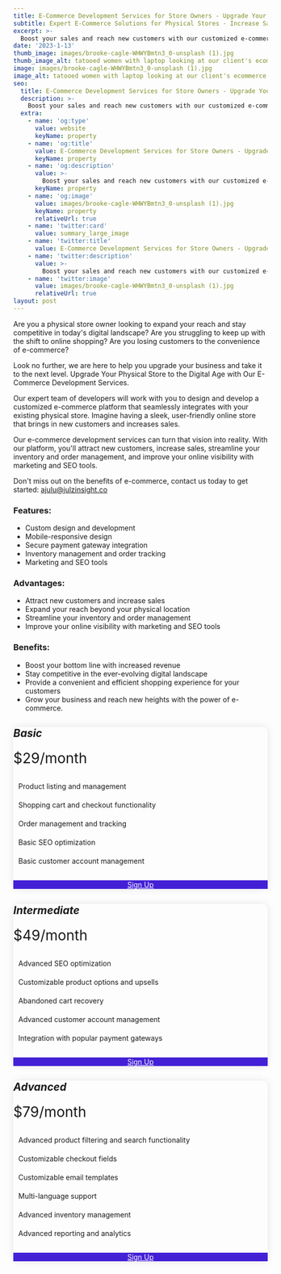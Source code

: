 ```yaml
---
title: E-Commerce Development Services for Store Owners - Upgrade Your Business Today
subtitle: Expert E-Commerce Solutions for Physical Stores - Increase Sales and Expand Your Reach
excerpt: >-
  Boost your sales and reach new customers with our customized e-commerce development services. Our expert team will design and develop a platform that seamlessly integrates with your physical store. Improve your online visibility and streamline your inventory management with our platform. Contact us today to learn more.
date: '2023-1-13'
thumb_image: images/brooke-cagle-WHWYBmtn3_0-unsplash (1).jpg
thumb_image_alt: tatooed women with laptop looking at our client's ecommerce store with a smile on her face
image: images/brooke-cagle-WHWYBmtn3_0-unsplash (1).jpg
image_alt: tatooed women with laptop looking at our client's ecommerce store with a smile on her face
seo:
  title: E-Commerce Development Services for Store Owners - Upgrade Your Business Today
  description: >-
    Boost your sales and reach new customers with our customized e-commerce development services. Our expert team will design and develop a platform that seamlessly integrates with your physical store. Improve your online visibility and streamline your inventory management with our platform. Contact us today to learn more.
  extra:
    - name: 'og:type'
      value: website
      keyName: property
    - name: 'og:title'
      value: E-Commerce Development Services for Store Owners - Upgrade Your Business Today
      keyName: property
    - name: 'og:description'
      value: >-
        Boost your sales and reach new customers with our customized e-commerce development services. Our expert team will design and develop a platform that seamlessly integrates with your physical store. Improve your online visibility and streamline your inventory management with our platform. Contact us today to learn more.
      keyName: property
    - name: 'og:image'
      value: images/brooke-cagle-WHWYBmtn3_0-unsplash (1).jpg
      keyName: property
      relativeUrl: true
    - name: 'twitter:card'
      value: summary_large_image
    - name: 'twitter:title'
      value: E-Commerce Development Services for Store Owners - Upgrade Your Business Today
    - name: 'twitter:description'
      value: >-
        Boost your sales and reach new customers with our customized e-commerce development services. Our expert team will design and develop a platform that seamlessly integrates with your physical store. Improve your online visibility and streamline your inventory management with our platform. Contact us today to learn more.
    - name: 'twitter:image'
      value: images/brooke-cagle-WHWYBmtn3_0-unsplash (1).jpg
      relativeUrl: true
layout: post
---
```


Are you a physical store owner looking to expand your reach and stay competitive in today's digital landscape? Are you struggling to keep up with the shift to online shopping? Are you losing customers to the convenience of e-commerce?

Look no further, we are here to help you upgrade your business and take it to the next level. Upgrade Your Physical Store to the Digital Age with Our E-Commerce Development Services.

Our expert team of developers will work with you to design and develop a customized e-commerce platform that seamlessly integrates with your existing physical store. Imagine having a sleek, user-friendly online store that brings in new customers and increases sales. 

Our e-commerce development services can turn that vision into reality.
With our platform, you'll attract new customers, increase sales, streamline your inventory and order management, and improve your online visibility with marketing and SEO tools. 

Don't miss out on the benefits of e-commerce, contact us today to get started: [ajulu@julzinsight.co](mailto:ajulu@julzinsight.co)

### Features:

- Custom design and development
- Mobile-responsive design
- Secure payment gateway integration
- Inventory management and order tracking
- Marketing and SEO tools


### Advantages:

- Attract new customers and increase sales
- Expand your reach beyond your physical location
- Streamline your inventory and order management
- Improve your online visibility with marketing and SEO tools


### Benefits:

- Boost your bottom line with increased revenue
- Stay competitive in the ever-evolving digital landscape
- Provide a convenient and efficient shopping experience for your customers
- Grow your business and reach new heights with the power of e-commerce.


<style>
    .pricing-header {
        background-color: #4320d6;
        color: white;
        font-size: 2em;
        padding: 20px;
        text-align: center;
    }
    .card {
        border: none;
        border-radius: 10px;
        box-shadow: 0px 0px 15px rgba(0, 0, 0, 0.1);
    }
    .card-title {
        font-size: 1.5em;
        margin-bottom: 20px;
    }
    .card-price {
        font-size: 2em;
        margin-bottom: 20px;
    }
    .card-options {
        list-style: none;
        padding: 0;
        margin-bottom: 20px;
    }
    .card-options li {
        padding: 10px;
    }
    .card-footer {
        background-color: #4320d6;
        color: white;
        text-align: center;
    }
    .card-footer a {
        color: white;
    }
</style>
<div class="container">
    <div class="row">
        <div class="col-sm-4">
            <div class="card">
                <div class="card-body">
                    <h5 class="card-title">Basic</h5>
                    <div class="card-price">$29/month</div>
                    <ul class="card-options">
                        <li>Product listing and management</li>
                        <li>Shopping cart and checkout functionality</li>
                        <li>Order management and tracking</li>
                        <li>Basic SEO optimization</li>
                        <li>Basic customer account management</li>
                    </ul>
                    <div class="card-footer">
                        <a href="#" class="btn btn-primary">Sign Up</a>
                    </div>
                </div>
            </div>
        </div>
        <div class="col-sm-4">
            <div class="card">
                <div class="card-body">
                    <h5 class="card-title">Intermediate</h5>
                    <div class="card-price">$49/month</div>
                    <ul class="card-options">
                        <li>Advanced SEO optimization</li>
                        <li>Customizable product options and upsells</li>
                        <li>Abandoned cart recovery</li>
                        <li>Advanced customer account management</li>
                        <li>Integration with popular payment gateways</li>
                    </ul>
                    <div class="card-footer">
                        <a href="#" class="btn btn-primary">Sign Up</a>
                    </div>
                </div>
            </div>
        </div>
        <div class="col-sm-4">
            <div class="card">
                <div class="card-body">
                    <h5 class="card-title">Advanced</h5>
                    <div class="card-price">$79/month</div>
                    <ul class="card-options">
<li>Advanced product filtering and search functionality</li>
<li>Customizable checkout fields</li>
<li>Customizable email templates</li>
<li>Multi-language support</li>
<li>Advanced inventory management</li>
<li>Advanced reporting and analytics</li>
</ul>
<div class="card-footer">
<a href="#" class="btn btn-primary">Sign Up</a>
</div>
</div>
</div>
</div>
</div>

</div>
